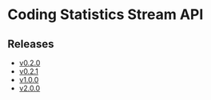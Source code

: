 # Coding Statistics Stream API

## Releases

- [v0.2.0](https://TechSysApi.github.io/coding-statistics-stream-api-dist/v0.2.0/ui/?url=../complete-api.yaml)
- [v0.2.1](https://TechSysApi.github.io/coding-statistics-stream-api-dist/v0.2.1/ui/?url=../complete-api.yaml)
- [v1.0.0](https://TechSysApi.github.io/coding-statistics-stream-api-dist/v1.0.0/ui/?url=../complete-api.yaml)
- [v2.0.0](https://TechSysApi.github.io/coding-statistics-stream-api-dist/v2.0.0/ui/?url=../complete-api.yaml)
